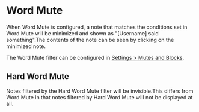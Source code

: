 # Word Mute

When Word Mute is configured, a note that matches the conditions set in Word Mute will be minimized and shown as "[Username] said something".The contents of the note can be seen by clicking on the minimized note.

The Word Mute filter can be configured in [Settings > Mutes and Blocks](x-mi-web://settings/mute-block).

## Hard Word Mute

Notes filtered by the Hard Word Mute filter will be invisible.This differs from Word Mute in that notes filtered by Hard Word Mute will not be displayed at all.
